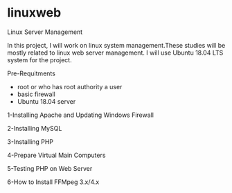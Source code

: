 # linuxweb

Linux Server Management

In this project, I will work on linux system management.These studies will be mostly related to linux web server management.
I will use Ubuntu 18.04 LTS system for the project.


Pre-Requitments

- root or who has root authority a user
- basic firewall
- Ubuntu 18.04 server



1-Installing Apache and Updating Windows Firewall

2-Installing MySQL

3-Installing PHP

4-Prepare Virtual Main Computers

5-Testing PHP on Web Server

6-How to Install FFMpeg 3.x/4.x